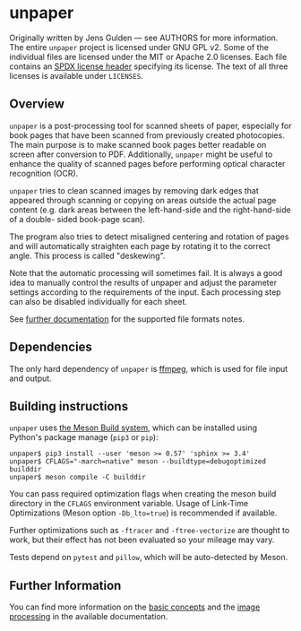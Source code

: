 <!--
SPDX-FileCopyrightText: 2005 The unpaper authors

SPDX-License-Identifier: GPL-2.0-only
-->

unpaper
=======

Originally written by Jens Gulden — see AUTHORS for more information.
The entire `unpaper` project is licensed under GNU GPL v2.
Some of the individual files are licensed under the MIT or Apache 2.0 licenses.
Each file contains an [SPDX license header](https://reuse.software/)
specifying its license. The text of all three licenses is available under
`LICENSES`.

Overview
--------

`unpaper` is a post-processing tool for scanned sheets of paper,
especially for book pages that have been scanned from previously
created photocopies.  The main purpose is to make scanned book pages
better readable on screen after conversion to PDF. Additionally,
`unpaper` might be useful to enhance the quality of scanned pages
before performing optical character recognition (OCR).

`unpaper` tries to clean scanned images by removing dark edges that
appeared through scanning or copying on areas outside the actual page
content (e.g.  dark areas between the left-hand-side and the
right-hand-side of a double- sided book-page scan).

The program also tries to detect misaligned centering and rotation of
pages and will automatically straighten each page by rotating it to
the correct angle. This process is called "deskewing".

Note that the automatic processing will sometimes fail. It is always a
good idea to manually control the results of unpaper and adjust the
parameter settings according to the requirements of the input. Each
processing step can also be disabled individually for each sheet.

See [further documentation][3] for the supported file formats notes.

Dependencies
------------

The only hard dependency of `unpaper` is [ffmpeg][4], which is used for
file input and output.

Building instructions
---------------------

`unpaper` uses [the Meson Build system](https://mesonbuild.com), which
can be installed using Python's package manage (`pip3` or `pip`):

    unpaper$ pip3 install --user 'meson >= 0.57' 'sphinx >= 3.4'
    unpaper$ CFLAGS="-march=native" meson --buildtype=debugoptimized builddir
    unpaper$ meson compile -C builddir

You can pass required optimization flags when creating the meson build
directory in the `CFLAGS` environment variable. Usage of Link-Time
Optimizations (Meson option `-Db_lto=true`) is recommended if
available.

Further optimizations such as `-ftracer` and `-ftree-vectorize` are
thought to work, but their effect has not been evaluated so your
mileage may vary.

Tests depend on `pytest` and `pillow`, which will be auto-detected by
Meson.

Further Information
-------------------

You can find more information on the [basic concepts][1] and the
[image processing][2] in the available documentation.

[1]: doc/basic-concepts.md
[2]: doc/image-processing.md
[3]: doc/file-formats.md
[4]: https://www.ffmpeg.org/
